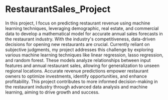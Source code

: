# RestaurantSales_Project

In this project, I focus on predicting restaurant revenue using machine learning techniques, leveraging demographic, real estate, and commercial data to develop a mathematical model for accurate annual sales forecasts in the restaurant industry. With the industry's competitiveness, data-driven decisions for opening new restaurants are crucial. Currently reliant on subjective judgments, my project addresses this challenge by exploring various machine learning techniques like linear regression, lasso regression, and random forest. These models analyze relationships between input features and annual restaurant sales, allowing for generalization to unseen regional locations. Accurate revenue predictions empower restaurant owners to optimize investments, identify opportunities, and enhance profitability. This project contributes to more informed decision-making in the restaurant industry through advanced data analysis and machine learning, aiming to drive growth and success.

